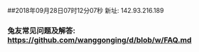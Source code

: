 ##2018年09月28日07时12分07秒 新址: 142.93.216.189
### 兔友常见问题及解答: https://github.com/wanggonging/d/blob/w/FAQ.md
